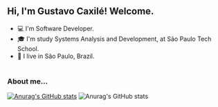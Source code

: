 ## Hi, I'm Gustavo Caxilé! Welcome. 


- :computer: I'm Software Developer.
- :mortar_board: I'm study Systems Analysis and Development, at São Paulo Tech School.
- :city_sunset: I live in São Paulo, Brazil.
  <br><br>
### About me...





[![Anurag's GitHub stats](https://github-readme-stats.vercel.app/api?username=guscaxile)](https://github.com/guscaxile/github-readme-stats)
![Anurag's GitHub stats](https://github-readme-stats.vercel.app/api?username=guscaxile&hide=contribs,prs)
